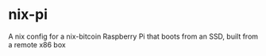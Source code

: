 # nix-pi
A nix config for a nix-bitcoin Raspberry Pi that boots from an SSD, built from a remote x86 box
